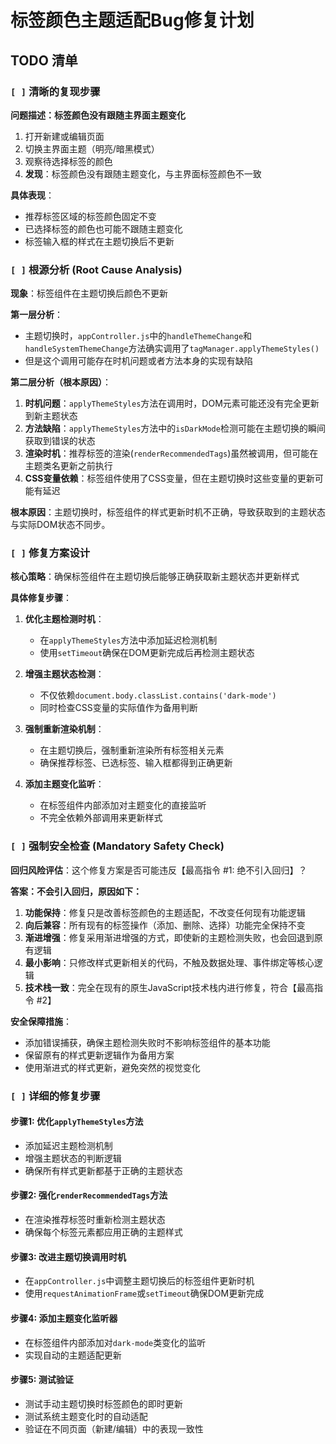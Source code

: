 # 标签颜色主题适配Bug修复计划

## TODO 清单

### `[ ]` 清晰的复现步骤

**问题描述：标签颜色没有跟随主界面主题变化**
1. 打开新建或编辑页面
2. 切换主界面主题（明亮/暗黑模式）
3. 观察待选择标签的颜色
4. **发现**：标签颜色没有跟随主题变化，与主界面标签颜色不一致

**具体表现**：
- 推荐标签区域的标签颜色固定不变
- 已选择标签的颜色也可能不跟随主题变化
- 标签输入框的样式在主题切换后不更新

### `[ ]` 根源分析 (Root Cause Analysis)

**现象**：标签组件在主题切换后颜色不更新

**第一层分析**：
- 主题切换时，`appController.js`中的`handleThemeChange`和`handleSystemThemeChange`方法确实调用了`tagManager.applyThemeStyles()`
- 但是这个调用可能存在时机问题或者方法本身的实现有缺陷

**第二层分析（根本原因）**：
1. **时机问题**：`applyThemeStyles`方法在调用时，DOM元素可能还没有完全更新到新主题状态
2. **方法缺陷**：`applyThemeStyles`方法中的`isDarkMode`检测可能在主题切换的瞬间获取到错误的状态
3. **渲染时机**：推荐标签的渲染(`renderRecommendedTags`)虽然被调用，但可能在主题类名更新之前执行
4. **CSS变量依赖**：标签组件使用了CSS变量，但在主题切换时这些变量的更新可能有延迟

**根本原因**：主题切换时，标签组件的样式更新时机不正确，导致获取到的主题状态与实际DOM状态不同步。

### `[ ]` 修复方案设计

**核心策略**：确保标签组件在主题切换后能够正确获取新主题状态并更新样式

**具体修复步骤**：

1. **优化主题检测时机**：
   - 在`applyThemeStyles`方法中添加延迟检测机制
   - 使用`setTimeout`确保在DOM更新完成后再检测主题状态

2. **增强主题状态检测**：
   - 不仅依赖`document.body.classList.contains('dark-mode')`
   - 同时检查CSS变量的实际值作为备用判断

3. **强制重新渲染机制**：
   - 在主题切换后，强制重新渲染所有标签相关元素
   - 确保推荐标签、已选标签、输入框都得到正确更新

4. **添加主题变化监听**：
   - 在标签组件内部添加对主题变化的直接监听
   - 不完全依赖外部调用来更新样式

### `[ ]` 强制安全检查 (Mandatory Safety Check)

**回归风险评估**：这个修复方案是否可能违反【最高指令 #1: 绝不引入回归】？

**答案：不会引入回归，原因如下：**
1. **功能保持**：修复只是改善标签颜色的主题适配，不改变任何现有功能逻辑
2. **向后兼容**：所有现有的标签操作（添加、删除、选择）功能完全保持不变
3. **渐进增强**：修复采用渐进增强的方式，即使新的主题检测失败，也会回退到原有逻辑
4. **最小影响**：只修改样式更新相关的代码，不触及数据处理、事件绑定等核心逻辑
5. **技术栈一致**：完全在现有的原生JavaScript技术栈内进行修复，符合【最高指令 #2】

**安全保障措施**：
- 添加错误捕获，确保主题检测失败时不影响标签组件的基本功能
- 保留原有的样式更新逻辑作为备用方案
- 使用渐进式的样式更新，避免突然的视觉变化

### `[ ]` 详细的修复步骤

#### 步骤1: 优化`applyThemeStyles`方法
- 添加延迟主题检测机制
- 增强主题状态的判断逻辑
- 确保所有样式更新都基于正确的主题状态

#### 步骤2: 强化`renderRecommendedTags`方法
- 在渲染推荐标签时重新检测主题状态
- 确保每个标签元素都应用正确的主题样式

#### 步骤3: 改进主题切换调用时机
- 在`appController.js`中调整主题切换后的标签组件更新时机
- 使用`requestAnimationFrame`或`setTimeout`确保DOM更新完成

#### 步骤4: 添加主题变化监听器
- 在标签组件内部添加对`dark-mode`类变化的监听
- 实现自动的主题适配更新

#### 步骤5: 测试验证
- 测试手动主题切换时标签颜色的即时更新
- 测试系统主题变化时的自动适配
- 验证在不同页面（新建/编辑）中的表现一致性